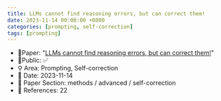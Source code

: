 ```yaml
---
title: LLMs cannot find reasoning errors, but can correct them!
date: 2023-11-14 00:00:00 +0800
categories: [prompting, self-correction]
tags: [prompting]
---
```


- 📙Paper: "[LLMs cannot find reasoning errors, but can correct them!](https://www.semanticscholar.org/paper/LLMs-cannot-find-reasoning-errors%2C-but-can-correct-Tyen-Mansoor/2cc5a2e8e5e739dbc22fce6eb0242bda3acd7998)"
- 🔑Public: ✅
- ⚲ Area: Prompting, Self-correction
- 📅 Date: 2023-11-14
- 🔎 Paper Section: methods / advanced / self-correction
- 📝 References: 22
